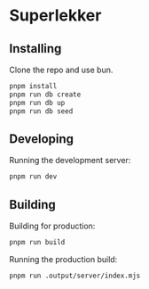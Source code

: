 # Superlekker


## Installing

Clone the repo and use bun.
```bash
pnpm install
pnpm run db create
pnpm run db up
pnpm run db seed
```

## Developing

Running the development server:

```bash
pnpm run dev
```

## Building

Building for production:
```bash
pnpm run build
```

Running the production build:

```bash
pnpm run .output/server/index.mjs
```
